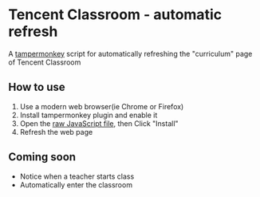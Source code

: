 # Tencent Classroom - automatic refresh

A [tampermonkey](https://www.tampermonkey.net/) script for automatically refreshing the "curriculum" page of Tencent Classroom

## How to use

1. Use a modern web browser(ie Chrome or Firefox)
2. Install tampermonkey plugin and enable it
3. Open the [raw JavaScript file](https://github.com/Richard-Zheng/Tencent-Classroom-automatic-refresh/raw/master/Tencent-Classroom-automatic-refresh.user.js), then Click "Install"
4. Refresh the web page

## Coming soon

- Notice when a teacher starts class
- Automatically enter the classroom